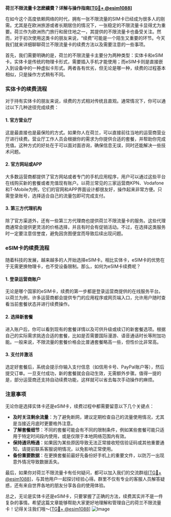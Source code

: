 **荷兰不限流量卡怎麽續費？详解与操作指南[[TG💪+ @esim1088](https://t.me/s/esim1088)]**

在如今这个高度依赖网络的时代，拥有一张不限流量的SIM卡已经成为很多人的刚需。尤其是在欧洲旅游或者长期居住的情况下，一张稳定的不限流量卡显得尤为重要。荷兰作为欧洲热门旅行和居住地之一，其提供的不限流量卡也备受关注。然而，对于初次使用这类卡的朋友来说，“续费”可能是一个陌生又重要的环节。今天我们就来详细聊聊荷兰不限流量卡的续费方法以及需要注意的一些事项。

首先，我们需要明确的是，荷兰的不限流量卡主要分为两种类型：实体卡和eSIM卡。实体卡是传统的物理卡形式，需要插入手机才能使用；而eSIM卡则是直接嵌入到设备中的一种虚拟卡形式。两者各有优劣，但无论是哪一种，续费的过程基本相似，只是操作方式稍有不同。

### 实体卡的续费流程

对于持有实体卡的朋友来说，续费的方式相对传统且直观。通常情况下，你可以通过以下几种途径完成续费：

#### 1. 官方营业厅
这是最直接也是最保险的方式。如果你人在荷兰，可以直接前往当地的运营商营业厅进行续费。营业厅工作人员会根据你的需求为你提供合适的套餐，并帮助你完成充值。这种方式的好处在于可以面对面咨询，确保信息无误，同时还能解决一些技术问题。

#### 2. 官方网站或APP
大多数运营商都提供了官方网站或者专门的手机应用程序，用户可以通过这些平台在线购买新的套餐或者充值现有账户。以荷兰常见的三家运营商KPN、Vodafone和T-Mobile为例，它们的官网和APP界面设计都很友好，操作起来非常方便。只需登录账号，选择适合自己的流量包即可完成支付。

#### 3. 第三方代理机构
除了官方渠道外，还有一些第三方代理商也提供荷兰不限流量卡的服务。这些代理商通常会提供更灵活的价格选择，并且有时会有促销活动。不过，在选择这类服务时一定要注意信誉度，避免因贪图便宜而导致后续出现问题。

### eSIM卡的续费流程

随着科技的发展，越来越多的人开始选择eSIM卡。相比实体卡，eSIM卡的优势在于无需更换物理卡，也不受设备限制。那么，如何为eSIM卡续费呢？

#### 1. 登录运营商账户
无论是哪个国家的eSIM卡，续费的第一步都是登录运营商提供的在线服务平台。以荷兰为例，许多运营商都会提供专门的应用程序或网页端入口，允许用户随时查看当前套餐状态并进行续费操作。

#### 2. 选择新套餐
进入账户后，你可以看到现有的套餐详情以及可供升级或续订的新套餐选项。根据自己的实际需求挑选合适的套餐，比如是否需要国际漫游、语音通话时长等附加功能。一般来说，不限流量的套餐价格会比普通套餐略高一些，但性价比非常高。

#### 3. 支付并激活
选定好套餐后，系统会提示你输入支付信息（如信用卡号、PayPal账户等），然后提交订单。一旦支付成功，新的套餐就会自动生效，无需额外步骤。值得一提的是，部分运营商还支持自动续费功能，这样就可以省去每次手动操作的麻烦。

### 注意事项

无论你是选择实体卡还是eSIM卡，续费过程中都需要留意以下几个关键点：

- **及时关注剩余流量**：为了避免断网，建议定期检查自己的流量使用情况，尤其是当接近月底时更要格外注意。
- **了解套餐细节**：不同的套餐可能会有不同的限制条件，例如某些套餐可能只适用于特定时间段内使用，或是仅限于本地网络范围内有效。
- **保持通讯畅通**：如果因为某些原因导致无法正常接收短信验证码或其他重要通知，请提前联系客服说明情况，以免影响正常使用。
- **备份重要数据**：在更换套餐前最好先备份好手机上的重要文件，以防万一出现意外情况导致数据丢失。

最后，如果你对荷兰不限流量卡有任何疑问，都可以加入我们的交流群组[[TG💪+ @esim1088](https://t.me/s/esim1088)]，与其他用户一起探讨经验心得。群里不仅有专业的客服人员解答疑惑，还有来自世界各地的朋友分享各自的使用体验。

总之，无论是实体卡还是eSIM卡，只要掌握了正确的方法，续费其实并不是一件复杂的事情。希望这篇文章能够帮助大家更好地理解和管理自己的荷兰不限流量卡！记得关注我们哦～[[TG💪+ @esim1088](https://t.me/s/esim1088)] ![Image](https://i.postimg.cc/4NQfJmqS/Snipaste-2025-05-13-00-14-12.png)